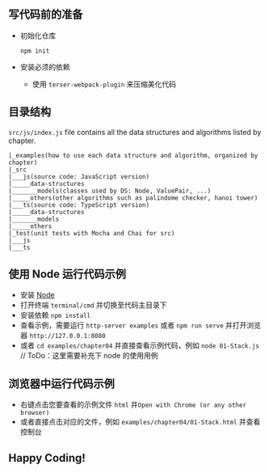 ## 写代码前的准备

- 初始化仓库

  ```npm init```

- 安装必须的依赖

  - 使用 `terser-webpack-plugin` 来压缩美化代码

## 目录结构

`src/js/index.js` file contains all the data structures and algorithms listed by chapter.

```
|_examples(how to use each data structure and algorithm, organized by chapter)
|_src
|___js(source code: JavaScript version)
|_____data-structures
|_______models(classes used by DS: Node, ValuePair, ...)
|_____others(other algorithms such as palindome checker, hanoi tower)
|___ts(source code: TypeScript version)
|_____data-structures
|_______models
|_____others
|_test(unit tests with Mocha and Chai for src)
|___js
|___ts
```

## 使用 Node 运行代码示例

- 安装 [Node](https://nodejs.org)
- 打开终端 `terminal/cmd` 并切换至代码主目录下
- 安装依赖 `npm install`
- 查看示例，需要运行 `http-server examples` 或者 `npm run serve` 并打开浏览器 `http://127.0.0.1:8080`
- 或者 `cd examples/chapter04` 并直接查看示例代码，例如 `node 01-Stack.js`  // ToDo：这里需要补充下 node 的使用用例

## 浏览器中运行代码示例

- 右键点击您要查看的示例文件 `html` 并`Open with Chrome (or any other browser)`
- 或者直接点击对应的文件，例如 `examples/chapter04/01-Stack.html` 并查看控制台

## Happy Coding!

